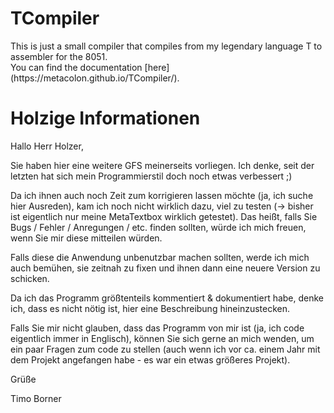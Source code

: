 <h1>TCompiler</h1>
This is just a small compiler that compiles from my legendary language T to assembler for the 8051.<br>
You can find the documentation [here](https://metacolon.github.io/TCompiler/).

<h1>Holzige Informationen</h1>

Hallo Herr Holzer,


Sie haben hier eine weitere GFS meinerseits vorliegen. 
Ich denke, seit der letzten hat sich mein Programmierstil doch noch etwas verbessert ;)

Da ich ihnen auch noch Zeit zum korrigieren lassen möchte
(ja, ich suche hier Ausreden), kam ich noch nicht wirklich dazu, viel zu testen
(-> bisher ist eigentlich nur meine MetaTextbox wirklich getestet).
Das heißt, falls Sie Bugs / Fehler / Anregungen / etc. finden sollten, würde ich mich freuen,
wenn Sie mir diese mitteilen würden.

Falls diese die Anwendung unbenutzbar machen sollten, werde ich mich auch bemühen,
sie zeitnah zu fixen und ihnen dann eine neuere Version zu schicken.

Da ich das Programm größtenteils kommentiert & dokumentiert habe, denke ich,
dass es nicht nötig ist, hier eine Beschreibung hineinzustecken.

Falls Sie mir nicht glauben, dass das Programm von mir ist
(ja, ich code eigentlich immer in Englisch), können Sie sich gerne an mich wenden,
um ein paar Fragen zum code zu stellen 
(auch wenn ich  vor ca. einem Jahr mit dem Projekt angefangen habe - es war ein etwas größeres Projekt).


Grüße

Timo Borner
